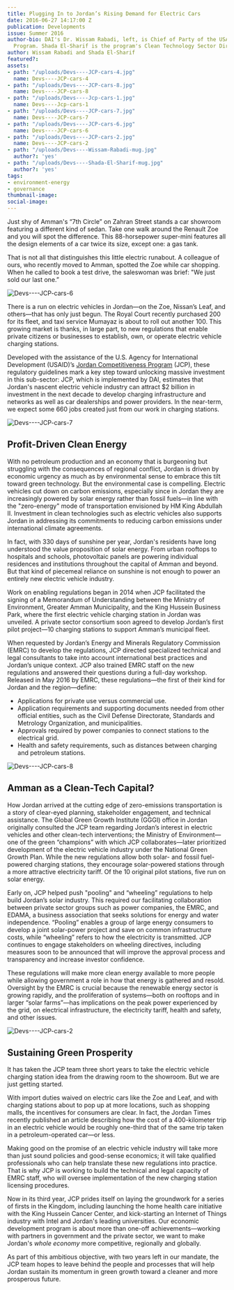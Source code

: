 ```yaml
---
title: Plugging In to Jordan’s Rising Demand for Electric Cars
date: 2016-06-27 14:17:00 Z
publication: Developments
issue: Summer 2016
author-bio: DAI's Dr. Wissam Rabadi, left, is Chief of Party of the USAID Jordan Competitiveness
  Program. Shada El-Sharif is the program's Clean Technology Sector Director.
author: Wissam Rabadi and Shada El-Sharif
featured?: 
assets:
- path: "/uploads/Devs----JCP-cars-4.jpg"
  name: Devs----JCP-cars-4
- path: "/uploads/Devs----JCP-cars-8.jpg"
  name: Devs----JCP-cars-8
- path: "/uploads/Devs----Jcp-cars-1.jpg"
  name: Devs----Jcp-cars-1
- path: "/uploads/Devs----JCP-cars-7.jpg"
  name: Devs----JCP-cars-7
- path: "/uploads/Devs----JCP-cars-6.jpg"
  name: Devs----JCP-cars-6
- path: "/uploads/Devs----JCP-cars-2.jpg"
  name: Devs----JCP-cars-2
- path: "/uploads/Devs----Wissam-Rabadi-mug.jpg"
  author?: 'yes'
- path: "/uploads/Devs----Shada-El-Sharif-mug.jpg"
  author?: 'yes'
tags:
- environment-energy
- governance
thumbnail-image:
social-image:
---
```


Just shy of Amman's “7th Circle” on Zahran Street stands a car showroom featuring a different kind of sedan. Take one walk around the Renault Zoe and you will spot the difference. This 88-horsepower super-mini features all the design elements of a car twice its size, except one: a gas tank.   




That is not all that distinguishes this little electric runabout. A colleague of ours, who recently moved to Amman, spotted the Zoe while car shopping. When he called to book a test drive, the saleswoman was brief: "We just sold our last one.”

![Devs----JCP-cars-6](/uploads/Devs----JCP-cars-6.jpg "At the King Hussein Business Park, where the first electric vehicle charging station in Jordan was unveiled.") 

There is a run on electric vehicles in Jordan—on the Zoe, Nissan’s Leaf, and others—that has only just begun. The Royal Court recently purchased 200 for its fleet, and taxi service Mumayaz is about to roll out another 100. This growing market is thanks, in large part, to new regulations that enable private citizens or businesses to establish, own, or operate electric vehicle charging stations.

Developed with the assistance of the U.S. Agency for International Development (USAID)’s [Jordan Competitiveness Program](http://dai.com/our-work/projects/jordan-competitiveness-program-jcp) (JCP), these regulatory guidelines mark a key step toward unlocking massive investment in this sub-sector: JCP, which is implemented by DAI, estimates that Jordan's nascent electric vehicle industry can attract $2 billion in investment in the next decade to develop charging infrastructure and networks as well as car dealerships and power providers. In the near-term, we expect some 660 jobs created just from our work in charging stations.

![Devs----JCP-cars-7](/uploads/Devs----JCP-cars-7.jpg "Green Job Fair at the Landmark Hotel in 2015 to link companies that work in the green technology sector with professionals and graduates who have relevant skills.") 

## Profit-Driven Clean Energy 

With no petroleum production and an economy that is burgeoning but struggling with the consequences of regional conflict, Jordan is driven by economic urgency as much as by environmental sense to embrace this tilt toward green technology. But the environmental case is compelling. Electric vehicles cut down on carbon emissions, especially since in Jordan they are increasingly powered by solar energy rather than fossil fuels—in line with the "zero-energy" mode of transportation envisioned by HM King Abdullah II. Investment in clean technologies such as electric vehicles also supports Jordan in addressing its commitments to reducing carbon emissions under international climate agreements.

In fact, with 330 days of sunshine per year, Jordan's residents have long understood the value proposition of solar energy. From urban rooftops to hospitals and schools, photovoltaic panels are powering individual residences and institutions throughout the capital of Amman and beyond. But that kind of piecemeal reliance on sunshine is not enough to power an entirely new electric vehicle industry.

Work on enabling regulations began in 2014 when JCP facilitated the signing of a Memorandum of Understanding between the Ministry of Environment, Greater Amman Municipality, and the King Hussein Business Park, where the first electric vehicle charging station in Jordan was unveiled. A private sector consortium soon agreed to develop Jordan’s first pilot project—10 charging stations to support Amman’s municipal fleet.

When requested by Jordan’s Energy and Minerals Regulatory Commission (EMRC) to develop the regulations, JCP directed specialized technical and legal consultants to take into account international best practices and Jordan’s unique context. JCP also trained EMRC staff on the new regulations and answered their questions during a full-day workshop. Released in May 2016 by EMRC, these regulations—the first of their kind for Jordan and the region—define:

* Applications for private use versus commercial use.
* Application requirements and supporting documents needed from other official entities, such as the Civil Defense Directorate, Standards and Metrology Organization, and municipalities.
* Approvals required by power companies to connect stations to the electrical grid.
* Health and safety requirements, such as distances between charging and petroleum stations.

![Devs----JCP-cars-8](/uploads/Devs----JCP-cars-8.jpg "Unveiling Jordan's first electric vehicle charging station in 2014, from left: Dr. Said Al Hallaj, All Cell, private sector; Dr. Fawzi Masad, Amman City Manager at the time; Ahmad Qatarneh, Secretary General of the Ministry of Environment; HE Dr. Taher Shakhshir,  Minister of Environment at the time; Aqel Biltaji, Mayor of Amman; Dr. Moayad Samman, Chairman of the King Hussein Business Pak; and Raouf Dabbas, advisor to the Minister of Environment.") 

## Amman as a Clean-Tech Capital?

How Jordan arrived at the cutting edge of zero-emissions transportation is a story of clear-eyed planning, stakeholder engagement, and technical assistance. The Global Green Growth Institute (GGGI) office in Jordan originally consulted the JCP team regarding Jordan’s interest in electric vehicles and other clean-tech interventions; the Ministry of Environment—one of the green “champions” with which JCP collaborates—later prioritized development of the electric vehicle industry under the National Green Growth Plan. While the new regulations allow both solar- and fossil fuel-powered charging stations, they encourage solar-powered stations through a more attractive electricity tariff. Of the 10 original pilot stations, five run on solar energy.

Early on, JCP helped push "pooling" and “wheeling” regulations to help build Jordan’s solar industry. This required our facilitating collaboration between private sector groups such as power companies, the EMRC, and EDAMA, a business association that seeks solutions for energy and water independence. “Pooling” enables a group of large energy consumers to develop a joint solar-power project and save on common infrastructure costs, while “wheeling” refers to how the electricity is transmitted. JCP continues to engage stakeholders on wheeling directives, including measures soon to be announced that will improve the approval process and transparency and increase investor confidence.

These regulations will make more clean energy available to more people while allowing government a role in how that energy is gathered and resold. Oversight by the EMRC is crucial because the renewable energy sector is growing rapidly, and the proliferation of systems—both on rooftops and in larger “solar farms”—has implications on the peak power experienced by the grid, on electrical infrastructure, the electricity tariff, health and safety, and other issues.

![Devs----JCP-cars-2](/uploads/Devs----JCP-cars-2.jpg "HRH Princess Dina Mired, director of the King Hussein Cancer Foundation, at the launch of the King Hussein Cancer Center's home health care initiative, which was supported by JCP.")  

## Sustaining Green Prosperity

It has taken the JCP team three short years to take the electric vehicle charging station idea from the drawing room to the showroom. But we are just getting started.

With import duties waived on electric cars like the Zoe and Leaf, and with charging stations about to pop up at more locations, such as shopping malls, the incentives for consumers are clear. In fact, the Jordan Times recently published an article describing how the cost of a 400-kilometer trip in an electric vehicle would be roughly one-third that of the same trip taken in a petroleum-operated car—or less.

Making good on the promise of an electric vehicle industry will take more than just sound policies and good-sense economics; it will take qualified professionals who can help translate these new regulations into practice. That is why JCP is working to build the technical and legal capacity of EMRC staff, who will oversee implementation of the new charging station licensing procedures.

Now in its third year, JCP prides itself on laying the groundwork for a series of firsts in the Kingdom, including launching the home health care initiative with the King Hussein Cancer Center, and kick-starting an Internet of Things industry with Intel and Jordan's leading universities. Our economic development program is about more than one-off achievements—working with partners in government and the private sector, we want to make Jordan's *whole economy* more competitive, regionally and globally. 

As part of this ambitious objective, with two years left in our mandate, the JCP team hopes to leave behind the people and processes that will help Jordan sustain its momentum in green growth toward a cleaner and more prosperous future.

